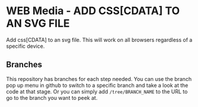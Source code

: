 # WEB Media - ADD CSS[CDATA] TO AN SVG FILE
Add css[CDATA] to an svg file. 
This will work on all browsers regardless of a specific device.

## Branches
This repository has branches for each step needed. You can use the branch pop up menu in github to switch to a specific branch and take a look at the code at that stage. Or you can simply add `/tree/BRANCH_NAME` to the URL to go to the branch you want to peek at. 
